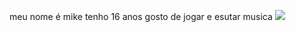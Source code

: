 meu nome é mike
tenho 16 anos
gosto de jogar e esutar musica
![](https://media1.tenor.com/m/Rgi_FYG-YJgAAAAd/v-v-bts.gif)
